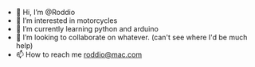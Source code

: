 - 👋 Hi, I’m @Roddio
- 👀 I’m interested in motorcycles
- 🌱 I’m currently learning python and arduino
- 💞️ I’m looking to collaborate on whatever. (can't see where I'd be much help)
- 📫 How to reach me roddio@mac.com

<!---
Roddio/Roddio is a ✨ special ✨ repository because its `README.md` (this file) appears on your GitHub profile.
You can click the Preview link to take a look at your changes.
--->
